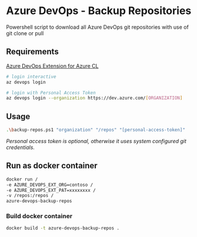 # Azure DevOps - Backup Repositories

Powershell script to download all Azure DevOps git repositories with use of git clone or pull

## Requirements

[Azure DevOps Extension for Azure CL](https://github.com/Azure/azure-devops-cli-extension)

```sh
# login interactive
az devops login

# login with Personal Access Token
az devops login --organization https://dev.azure.com/[ORGANIZATION]
```

## Usage

```sh
.\backup-repos.ps1 "organization" "/repos" "[personal-access-token]"
```

*Personal access token is optional, otherwise it uses system configured git credentials.*

## Run as docker container

```sh
docker run /
-e AZURE_DEVOPS_EXT_ORG=contoso /
-e AZURE_DEVOPS_EXT_PAT=xxxxxxxx /
-v /repos:/repos /
azure-devops-backup-repos
```

### Build docker container

```sh
docker build -t azure-devops-backup-repos .
```
